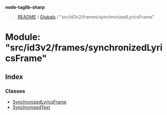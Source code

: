 **node-taglib-sharp**

> [README](../README.md) / [Globals](../globals.md) / "src/id3v2/frames/synchronizedLyricsFrame"

# Module: "src/id3v2/frames/synchronizedLyricsFrame"

## Index

### Classes

* [SynchronizedLyricsFrame](../classes/_src_id3v2_frames_synchronizedlyricsframe_.synchronizedlyricsframe.md)
* [SynchronizedText](../classes/_src_id3v2_frames_synchronizedlyricsframe_.synchronizedtext.md)
